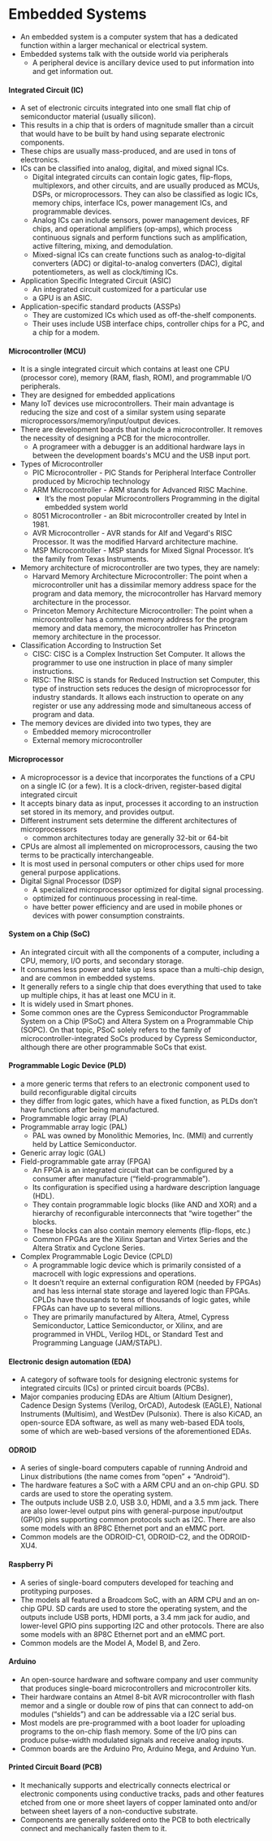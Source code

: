 # Embedded Systems

- An embedded system is a computer system that has a dedicated function within a larger mechanical or electrical system.
- Embedded systems talk with the outside world via peripherals
  - A peripheral device is ancillary device used to put information into and get information out.

#### Integrated Circuit (IC)

- A set of electronic circuits integrated into one small flat chip of semiconductor material (usually silicon).
- This results in a chip that is orders of magnitude smaller than a circuit that would have to be built by hand using separate electronic components.
- These chips are usually mass-produced, and are used in tons of electronics.
- ICs can be classified into analog, digital, and mixed signal ICs.
  - Digital integrated circuits can contain logic gates, flip-flops, multiplexors, and other circuits, and are usually produced as MCUs, DSPs, or microprocessors. They can also be classified as logic ICs, memory chips, interface ICs, power management ICs, and programmable devices.
  - Analog ICs can include sensors, power management devices, RF chips, and operational amplifiers (op-amps), which process continuous signals and perform functions such as amplification, active filtering, mixing, and demodulation.
  - Mixed-signal ICs can create functions such as analog-to-digital converters (ADC) or digital-to-analog converters (DAC), digital potentiometers, as well as clock/timing ICs.
- Application Specific Integrated Circuit (ASIC)
  - An integrated circuit customized for a particular use
  - a GPU is an ASIC.
- Application-specific standard products (ASSPs)
  - They are customized ICs which used as off-the-shelf components.
  - Their uses include USB interface chips, controller chips for a PC, and a chip for a modem.

#### Microcontroller (MCU)

- It is a single integrated circuit which contains at least one CPU (processor core), memory (RAM, flash, ROM), and programmable I/O peripherals.
- They are designed for embedded applications
- Many IoT devices use microcontrollers. Their main advantage is reducing the size and cost of a similar system using separate microprocessors/memory/input/output devices.
- There are development boards that include a microcontroller. It removes the necessity of designing a PCB for the microcontroller.
  - A programeer with a debugger is an additional hardware lays in between the development boards's MCU and the USB input port.
- Types of Microcontroller
  - PIC Microcontroller - PIC Stands for Peripheral Interface Controller produced by Microchip technology
  - ARM Microcontroller - ARM stands for Advanced RISC Machine.
    - It’s the most popular Microcontrollers Programming in the digital embedded system world
  - 8051 Microcontroller - an 8bit microcontroller created by Intel in 1981.
  - AVR Microcontroller - AVR stands for Alf and Vegard's RISC Processor. It was the modified Harvard architecture machine.
  - MSP Microcontroller - MSP stands for Mixed Signal Processor. It’s the family from Texas Instruments.
- Memory architecture of microcontroller are two types, they are namely:
  - Harvard Memory Architecture Microcontroller: The point when a microcontroller unit has a dissimilar memory address space for the program and data memory, the microcontroller has Harvard memory architecture in the processor.
  - Princeton Memory Architecture Microcontroller: The point when a microcontroller has a common memory address for the program memory and data memory, the microcontroller has Princeton memory architecture in the processor.
- Classification According to Instruction Set
  - CISC: CISC is a Complex Instruction Set Computer. It allows the programmer to use one instruction in place of many simpler instructions.
  - RISC: The RISC is stands for Reduced Instruction set Computer, this type of instruction sets reduces the design of microprocessor for industry standards. It allows each instruction to operate on any register or use any addressing mode and simultaneous access of program and data.
- The memory devices are divided into two types, they are
  - Embedded memory microcontroller
  - External memory microcontroller

#### Microprocessor

- A microprocessor is a device that incorporates the functions of a CPU on a single IC (or a few). It is a clock-driven, register-based digital integrated circuit
- It accepts binary data as input, processes it according to an instruction set stored in its memory, and provides output.
- Different instrument sets determine the different architectures of microprocessors
  - common architectures today are generally 32-bit or 64-bit
- CPUs are almost all implemented on microprocessors, causing the two terms to be practically interchangeable.
- It is most used in personal computers or other chips used for more general purpose applications.
- Digital Signal Processor (DSP)
  - A specialized microprocessor optimized for digital signal processing.
  - optimized for continuous processing in real-time.
  - have better power efficiency and are used in mobile phones or devices with power consumption constraints.

#### System on a Chip (SoC)

- An integrated circuit with all the components of a computer, including a CPU, memory, I/O ports, and secondary storage.
- It consumes less power and take up less space than a multi-chip design, and are common in embedded systems.
- It generally refers to a single chip that does everything that used to take up multiple chips, it has at least one MCU in it.
- It is widely used in Smart phones.
- Some common ones are the Cypress Semiconductor Programmable System on a Chip (PSoC) and Altera System on a Programmable Chip (SOPC). On that topic, PSoC solely refers to the family of microcontroller-integrated SoCs produced by Cypress Semiconductor, although there are other programmable SoCs that exist.

#### Programmable Logic Device (PLD)

- a more generic terms that refers to an electronic component used to build reconfigurable digital circuits
- they differ from logic gates, which have a fixed function, as PLDs don’t have functions after being manufactured.
- Programmable logic array (PLA)
- Programmable array logic (PAL)
  - PAL was owned by Monolithic Memories, Inc. (MMI) and currently held by Lattice Semiconductor.
- Generic array logic (GAL)
- Field-programmable gate array (FPGA)
  - An FPGA is an integrated circuit that can be configured by a consumer after manufacture (“field-programmable”).
  - Its configuration is specified using a hardware description language (HDL).
  - They contain programmable logic blocks (like AND and XOR) and a hierarchy of reconfigurable interconnects that “wire together” the blocks.
  - These blocks can also contain memory elements (flip-flops, etc.)
  - Common FPGAs are the Xilinx Spartan and Virtex Series and the Altera Stratix and Cyclone Series.
- Complex Programmable Logic Device (CPLD)
  - A programmable logic device which is primarily consisted of a macrocell with logic expressions and operations.
  - It doesn’t require an external configuration ROM (needed by FPGAs) and has less internal state storage and layered logic than FPGAs. CPLDs have thousands to tens of thousands of logic gates, while FPGAs can have up to several millions.
  - They are primarily manufactured by Altera, Atmel, Cypress Semiconductor, Lattice Semiconductor, or Xilinx, and are programmed in VHDL, Verilog HDL, or Standard Test and Programming Language (JAM/STAPL).

#### Electronic design automation (EDA)

- A category of software tools for designing electronic systems for integrated circuits (ICs) or printed circuit boards (PCBs).
- Major companies producing EDAs are Altium (Altium Designer), Cadence Design Systems (Verilog, OrCAD), Autodesk (EAGLE), National Instruments (Multisim), and WestDev (Pulsonix). There is also KiCAD, an open-source EDA software, as well as many web-based EDA tools, some of which are web-based versions of the aforementioned EDAs.

#### ODROID

- A series of single-board computers capable of running Android and Linux distributions (the name comes from “open” + “Android”).
- The hardware features a SoC with a ARM CPU and an on-chip GPU. SD cards are used to store the operating system.
- The outputs include USB 2.0, USB 3.0, HDMI, and a 3.5 mm jack. There are also lower-level output pins with general-purpose input/output (GPIO) pins supporting common protocols such as I2C. There are also some models with an 8P8C Ethernet port and an eMMC port.
- Common models are the ODROID-C1, ODROID-C2, and the ODROID-XU4.

#### Raspberry Pi

- A series of single-board computers developed for teaching and protityping purposes.
- The models all featured a Broadcom SoC, with an ARM CPU and an on-chip GPU. SD cards are used to store the operating system, and the outputs include USB ports, HDMI ports, a 3.4 mm jack for audio, and lower-level GPIO pins supporting I2C and other protocols. There are also some models with an 8P8C Ethernet port and an eMMC port.
- Common models are the Model A, Model B, and Zero.

#### Arduino

- An open-source hardware and software company and user community that produces single-board microcontrollers and microcontroller kits.
- Their hardware contains an Atmel 8-bit AVR microcontroller with flash memor and a single or double row of pins that can connect to add-on modules (“shields”) and can be addressable via a I2C serial bus.
- Most models are pre-programmed with a boot loader for uploading programs to the on-chip flash memory. Some of the I/O pins can produce pulse-width modulated signals and receive analog inputs.
- Common boards are the Arduino Pro, Arduino Mega, and Arduino Yun.

#### Printed Circuit Board (PCB)

- It mechanically supports and electrically connects electrical or electronic components using conductive tracks, pads and other features etched from one or more sheet layers of copper laminated onto and/or between sheet layers of a non-conductive substrate.
- Components are generally soldered onto the PCB to both electrically connect and mechanically fasten them to it.
